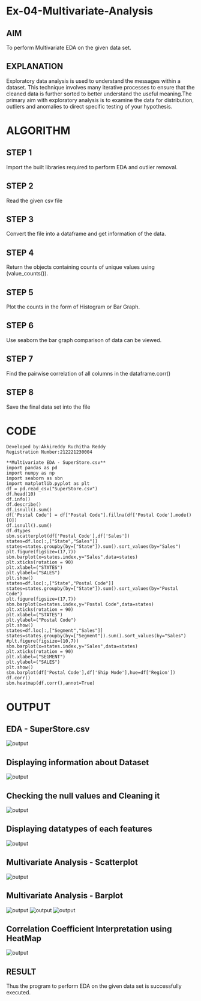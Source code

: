 # Ex-04-Multivariate-Analysis
## AIM
To perform Multivariate EDA on the given data set.

## EXPLANATION
Exploratory data analysis is used to understand the messages within a dataset. This technique involves many iterative processes to ensure that the cleaned data is further sorted to better understand the useful meaning.The primary aim with exploratory analysis is to examine the data for distribution, outliers and anomalies to direct specific testing of your hypothesis.

# ALGORITHM
## STEP 1
Import the built libraries required to perform EDA and outlier removal.

## STEP 2
Read the given csv file

## STEP 3
Convert the file into a dataframe and get information of the data.

## STEP 4
Return the objects containing counts of unique values using (value_counts()).

## STEP 5
Plot the counts in the form of Histogram or Bar Graph.

## STEP 6
Use seaborn the bar graph comparison of data can be viewed.

## STEP 7
Find the pairwise correlation of all columns in the dataframe.corr()

## STEP 8
Save the final data set into the file

# CODE
```
Developed by:Akkireddy Ruchitha Reddy
Registration Number:212221230004
```
```
**Multivariate EDA - SuperStore.csv**
import pandas as pd
import numpy as np
import seaborn as sbn
import matplotlib.pyplot as plt
df = pd.read_csv("SuperStore.csv")
df.head(10)
df.info()
df.describe()
df.isnull().sum()
df['Postal Code'] = df["Postal Code"].fillna(df['Postal Code'].mode()[0])
df.isnull().sum()
df.dtypes
sbn.scatterplot(df['Postal Code'],df['Sales'])
states=df.loc[:,["State","Sales"]]
states=states.groupby(by=["State"]).sum().sort_values(by="Sales")
plt.figure(figsize=(17,7))
sbn.barplot(x=states.index,y="Sales",data=states)
plt.xticks(rotation = 90)
plt.xlabel=("STATES")
plt.ylabel=("SALES")
plt.show()
states=df.loc[:,["State","Postal Code"]]
states=states.groupby(by=["State"]).sum().sort_values(by="Postal Code")
plt.figure(figsize=(17,7))
sbn.barplot(x=states.index,y="Postal Code",data=states)
plt.xticks(rotation = 90)
plt.xlabel=("STATES")
plt.ylabel=("Postal Code")
plt.show()
states=df.loc[:,["Segment","Sales"]]
states=states.groupby(by=["Segment"]).sum().sort_values(by="Sales")
#plt.figure(figsize=(10,7))
sbn.barplot(x=states.index,y="Sales",data=states)
plt.xticks(rotation = 90)
plt.xlabel=("SEGMENT")
plt.ylabel=("SALES")
plt.show()
sbn.barplot(df['Postal Code'],df['Ship Mode'],hue=df['Region'])
df.corr()
sbn.heatmap(df.corr(),annot=True)
```
# OUTPUT
## EDA - SuperStore.csv
![output](https://github.com/RuchithaReddy28/Ex-04-Multivariate-Analysis/blob/main/1.png?raw=true)
## Displaying information about Dataset
![output](https://github.com/RuchithaReddy28/Ex-04-Multivariate-Analysis/blob/main/2.png?raw=true)

## Checking the null values and Cleaning it
![output](https://github.com/RuchithaReddy28/Ex-04-Multivariate-Analysis/blob/main/3.png?raw=true)

## Displaying datatypes of each features
![output](https://github.com/RuchithaReddy28/Ex-04-Multivariate-Analysis/blob/main/4.png?raw=true)

## Multivariate Analysis - Scatterplot
![output](https://github.com/RuchithaReddy28/Ex-04-Multivariate-Analysis/blob/main/5.png?raw=true)

## Multivariate Analysis - Barplot
![output](https://github.com/RuchithaReddy28/Ex-04-Multivariate-Analysis/blob/main/6.png?raw=true)
![output](https://github.com/RuchithaReddy28/Ex-04-Multivariate-Analysis/blob/main/7.png?raw=true)
![output](https://github.com/RuchithaReddy28/Ex-04-Multivariate-Analysis/blob/main/8.1.png?raw=true)
## Correlation Coefficient Interpretation using HeatMap
![output](https://github.com/RuchithaReddy28/Ex-04-Multivariate-Analysis/blob/main/9.png?raw=true)

## RESULT
Thus the program to perform EDA on the given data set is successfully executed.
